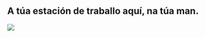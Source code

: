 <?php require("../../entete.php"); ?> <?php require("../../base.php"); ?>

<div id="corps">

<h2>A túa estación de traballo aquí, na túa man.</h2>

<img src="Images/earth.png" />

</div>


